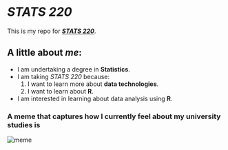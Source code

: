 # _STATS 220_

This is my repo for [***STATS 220***](https://courseoutline.auckland.ac.nz/dco/course/STATS/220/1253). 



## A little about _me_:

* I am undertaking a degree in **Statistics**.
* I am taking _STATS 220_ because:
  1. I want to learn more about **data technologies**.
  2. I want to learn about **R**.
* I am interested in learning about data analysis using **R**.
  


### A meme that captures how I currently feel about my university studies is 

![meme](https://media3.giphy.com/media/v1.Y2lkPTc5MGI3NjExc3VyMXZyYjNzOWwxMzFweTl2bmJwN2FjZTZkNGczbW52dzZkOTB4cyZlcD12MV9pbnRlcm5hbF9naWZfYnlfaWQmY3Q9Zw/IPbS5R4fSUl5S/giphy.gif)


